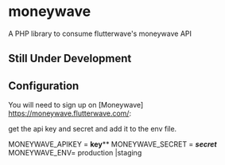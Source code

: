 # moneywave
A PHP library to consume flutterwave's moneywave API
## Still Under Development 

## Configuration

You will need to sign up on [Moneywave] https://moneywave.flutterwave.com/:

get the api key and secret and add it to the env file.

MONEYWAVE_APIKEY = **********key************
MONEYWAVE_SECRET = *********secret*********
MONEYWAVE_ENV= production |staging

